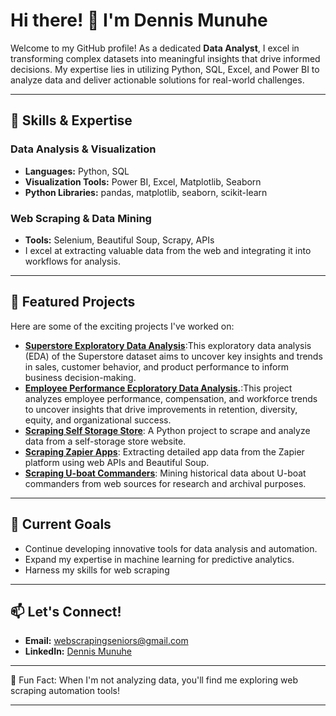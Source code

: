 # Hi there! 👋 I'm Dennis Munuhe

Welcome to my GitHub profile! As a dedicated **Data Analyst**, I excel in transforming complex datasets into meaningful insights that drive informed decisions. My expertise lies in utilizing Python, SQL, Excel, and Power BI to analyze data and deliver actionable solutions for real-world challenges.


---

## 🚀 Skills & Expertise

### Data Analysis & Visualization
- **Languages:** Python, SQL  
- **Visualization Tools:** Power BI, Excel, Matplotlib, Seaborn  
- **Python Libraries:** pandas, matplotlib, seaborn, scikit-learn  

### Web Scraping & Data Mining
- **Tools:** Selenium, Beautiful Soup, Scrapy, APIs  
- I excel at extracting valuable data from the web and integrating it into workflows for analysis.

---

## 🌟 Featured Projects
Here are some of the exciting projects I've worked on:
- **[Superstore Exploratory Data Analysis](https://github.com/MunuheD/Superstore-Exploratory-Data-Analysis)**:This exploratory data analysis (EDA) of the Superstore dataset aims to uncover key insights and trends in sales, customer behavior, and product performance to inform business decision-making.
-  **[Employee Performance Ecploratory Data Analysis](https://github.com/MunuheD/Employee-Performance-Exploratory-Data-Analysis).**:This project analyzes employee performance, compensation, and workforce trends to uncover insights that drive improvements in retention, diversity, equity, and organizational success.
- **[Scraping Self Storage Store](https://github.com/MunuheD/SCRAPING-SELF-STORAGE-STORE)**: A Python project to scrape and analyze data from a self-storage store website.  
- **[Scraping Zapier Apps](https://github.com/MunuheD/SCRAPING-ALL-APPS-FROM-ZAPIER-USING-WEB-API-AND-B.S)**: Extracting detailed app data from the Zapier platform using web APIs and Beautiful Soup.  
- **[Scraping U-boat Commanders](https://github.com/MunuheD/SCRAPPING-U-BOAT-COMMANDERS)**: Mining historical data about U-boat commanders from web sources for research and archival purposes.

---

## 🎯 Current Goals
- Continue developing innovative tools for data analysis and automation.  
- Expand my expertise in machine learning for predictive analytics.
- Harness my skills for web scraping 

---

## 📫 Let's Connect!
- **Email:** [webscrapingseniors@gmail.com](mailto:webscrapingseniors@gmail.com)  
- **LinkedIn:** [Dennis Munuhe](https://www.linkedin.com/in/dennis-munuhe-280467159/)  

---

🌱 Fun Fact: When I'm not analyzing data, you'll find me exploring web scraping automation tools!

---
